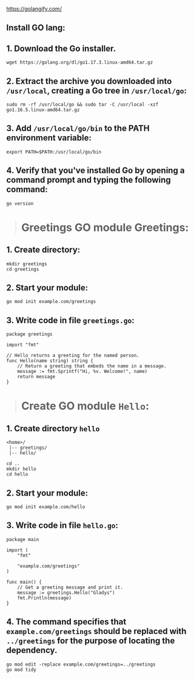 
https://golangify.com/

## Install GO lang:

## 1. Download the Go installer.

```
wget https://golang.org/dl/go1.17.3.linux-amd64.tar.gz
```

## 2. Extract the archive you downloaded into `/usr/local`, creating a Go tree in `/usr/local/go`: 


```
sudo rm -rf /usr/local/go && sudo tar -C /usr/local -xzf go1.16.5.linux-amd64.tar.gz
```

## 3. Add `/usr/local/go/bin` to the PATH environment variable:

```
export PATH=$PATH:/usr/local/go/bin
```

## 4. Verify that you've installed Go by opening a command prompt and typing the following command:

```
go version
```

> # Greetings GO module Greetings:

## 1. Create directory:

```
mkdir greetings
cd greetings
```

## 2. Start your module:

```
go mod init example.com/greetings
```

## 3. Write code in file `greetings.go`:

```
package greetings

import "fmt"

// Hello returns a greeting for the named person.
func Hello(name string) string {
    // Return a greeting that embeds the name in a message.
    message := fmt.Sprintf("Hi, %v. Welcome!", name)
    return message
}
```


> # Create GO module `Hello`:

## 1. Create directory `hello`

```
<home>/
 |-- greetings/
 |-- hello/
```

```
cd ..
mkdir hello
cd hello
```

## 2. Start your module:

`go mod init example.com/hello`

## 3. Write code in file `hello.go`:

```
package main

import (
    "fmt"

    "example.com/greetings"
)

func main() {
    // Get a greeting message and print it.
    message := greetings.Hello("Gladys")
    fmt.Println(message)
}
```

## 4. The command specifies that `example.com/greetings` should be replaced with `../greetings` for the purpose of locating the dependency.

```
go mod edit -replace example.com/greetings=../greetings
go mod tidy
```